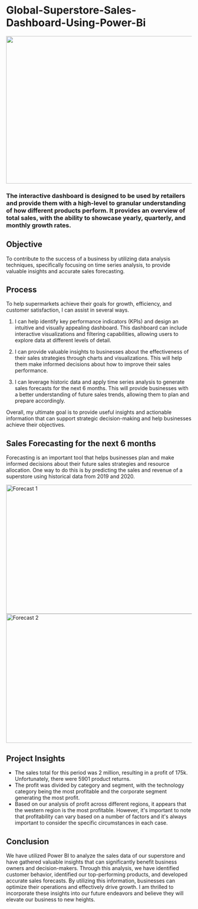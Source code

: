 # Global-Superstore-Sales-Dashboard-Using-Power-Bi
<img src="https://github.com/ritikaga/Global-Superstore-Sales-Dashboard-Using-Power-Bi/assets/66274316/ffd832af-ddb7-4315-87eb-1dd0fbac56bb" height="400" width="1800" >

### The interactive dashboard is designed to be used by retailers and provide them with a high-level to granular understanding of how different products perform. It provides an overview of total sales, with the ability to showcase yearly, quarterly, and monthly growth rates. 


## Objective
To contribute to the success of a business by utilizing data analysis techniques, specifically focusing on time series analysis, to provide valuable insights and accurate sales forecasting.

## Process
To help supermarkets achieve their goals for growth, efficiency, and customer satisfaction, I can assist in several ways.
1. I can help identify key performance indicators (KPIs) and design an intuitive and visually appealing dashboard. This dashboard can include interactive visualizations and filtering capabilities, allowing users to explore data at different levels of detail.

2. I can provide valuable insights to businesses about the effectiveness of their sales strategies through charts and visualizations. This will help them make informed decisions about how to improve their sales performance.

3. I can leverage historic data and apply time series analysis to generate sales forecasts for the next 6 months. This will provide businesses with a better understanding of future sales trends, allowing them to plan and prepare accordingly.

Overall, my ultimate goal is to provide useful insights and actionable information that can support strategic decision-making and help businesses achieve their objectives.




## Sales Forecasting for the next 6 months
Forecasting is an important tool that helps businesses plan and make informed decisions about their future sales strategies and resource allocation. One way to do this is by predicting the sales and revenue of a superstore using historical data from 2019 and 2020.


<img width="1800" height='350' alt="Forecast 1" src="https://github.com/ritikaga/Global-Superstore-Sales-Dashboard-Using-Power-Bi/assets/66274316/2363c590-c8ba-4add-8e80-850578668774">

<img width="1800" height='350' alt="Forecast 2" src="https://github.com/ritikaga/Global-Superstore-Sales-Dashboard-Using-Power-Bi/assets/66274316/0ffd9dbe-87ea-488c-906a-d64a3070f0bb">

## Project Insights
* The sales total for this period was 2 million, resulting in a profit of 175k. Unfortunately, there were 5901 product returns.
*  The profit was divided by category and segment, with the technology category being the most profitable and the corporate segment generating the most profit.
*  Based on our analysis of profit across different regions, it appears that the western region is the most profitable. However, it's important to note that profitability can vary based on a 
   number of factors and it's always important to consider the specific circumstances in each case.
  
## Conclusion
We have utilized Power BI to analyze the sales data of our superstore and have gathered valuable insights that can significantly benefit business owners and decision-makers. Through this analysis, we have identified customer behavior, identified our top-performing products, and developed accurate sales forecasts. By utilizing this information, businesses can optimize their operations and effectively drive growth. I am thrilled to incorporate these insights into our future endeavors and believe they will elevate our business to new heights.






